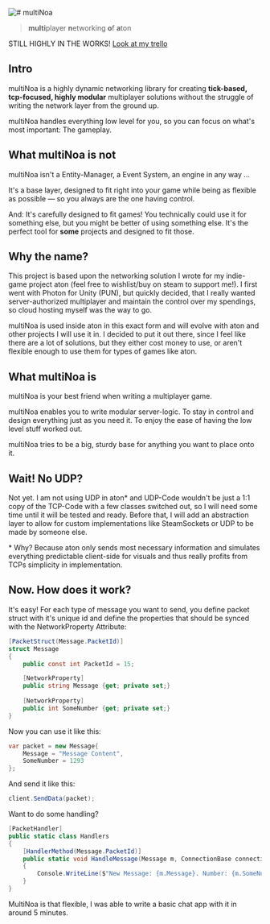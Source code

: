 ![# multiNoa](https://user-images.githubusercontent.com/38633608/145415538-b8cf07df-0c24-4fd3-8136-1d2e0324a548.png)
> **multi**player **n**etworking **o**f **a**ton

STILL HIGHLY IN THE WORKS!
[Look at my trello](https://trello.com/b/7hMRFsFD/multinoa)

## Intro
multiNoa is a highly dynamic networking library for creating **tick-based, tcp-focused, highly modular** multiplayer solutions without the struggle of writing the network layer from the ground up.

multiNoa handles everything low level for you, so you can focus on what's most important: The gameplay.

## What multiNoa is **not**
multiNoa isn't a Entity-Manager, a Event System, an engine in any way ...

It's a base layer, designed to fit right into your game while being as flexible as possible — so you always are the one having control.

And: It's carefully designed to fit games! You technically could use it for something else, but you might be better of using something else.
It's the perfect tool for **some** projects and designed to fit those.

## Why the name?
This project is based upon the networking solution I wrote for my indie-game project aton (feel free to wishlist/buy on steam to support me!). I first went with Photon for Unity (PUN), but quickly decided, that I really wanted server-authorized multiplayer and maintain the control over my spendings, so cloud hosting myself was the way to go.

multiNoa is used inside aton in this exact form and will evolve with aton and other projects I will use it in.
I decided to put it out there, since I feel like there are a lot of solutions, but they either cost money to use, or aren't flexible enough to use them for types of games like aton.

## What multiNoa is
multiNoa is your best friend when writing a multiplayer game.

multiNoa enables you to write modular server-logic. To stay in control and design everything just as you need it. To enjoy the ease of having the low level stuff worked out.

multiNoa tries to be a big, sturdy base for anything you want to place onto it.

## Wait! No UDP?
Not yet. I am not using UDP in aton* and UDP-Code wouldn't be just a 1:1 copy of the TCP-Code with a few classes switched out, so I will need some time until it will be tested and ready. Before that, I will add an abstraction layer to allow for custom implementations like SteamSockets or UDP to be made by someone else.

\* Why? Because aton only sends most necessary information and simulates everything predictable client-side for visuals and thus really profits from TCPs simplicity in implementation.

## Now. How does it work?
It's easy!
For each type of message you want to send, you define packet struct with it's unique id and define the properties that should be synced with the NetworkProperty Attribute:

```c#
[PacketStruct(Message.PacketId)]
struct Message
{
    public const int PacketId = 15;

    [NetworkProperty]
    public string Message {get; private set;}
    
    [NetworkProperty]
    public int SomeNumber {get; private set;}
}
```

Now you can use it like this:
```c#
var packet = new Message{
    Message = "Message Content",
    SomeNumber = 1293
};
```

And send it like this:
```c#
client.SendData(packet);
```

Want to do some handling?
```c#
[PacketHandler]
public static class Handlers
{
    [HandlerMethod(Message.PacketId)]
    public static void HandleMessage(Message m, ConnectionBase connection)
    {
        Console.WriteLine($"New Message: {m.Message}. Number: {m.SomeNumber}\nFrom: {connection.GetEndpointIp()}");
    }
}
```


MultiNoa is that flexible, I was able to write a basic chat app with it in around 5 minutes.
